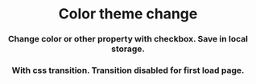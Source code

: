 <h1 align="center">Color theme change</h1>



<h3 align="center">Change color or other property with checkbox. Save in local storage.</h3>



<h3 align="center">With css transition. Transition disabled for first load page.</h3>